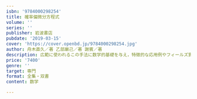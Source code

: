 ```yaml
---
isbn: '9784000298254'
title: 確率偏微分方程式
volume: ''
series: ''
publisher: 岩波書店
pubdate: '2019-03-15'
cover: 'https://cover.openbd.jp/9784000298254.jpg'
author: 舟木直久／著 乙部厳己／著 謝賓／著
description: 広範に使われるこの手法に数学的基礎を与え，特徴的な応用例やフィールズ賞に至った近年の発展にふれる．
price: '7400'
genre: ''
target: 専門
format: 全集・双書
content: 数学

---
```


